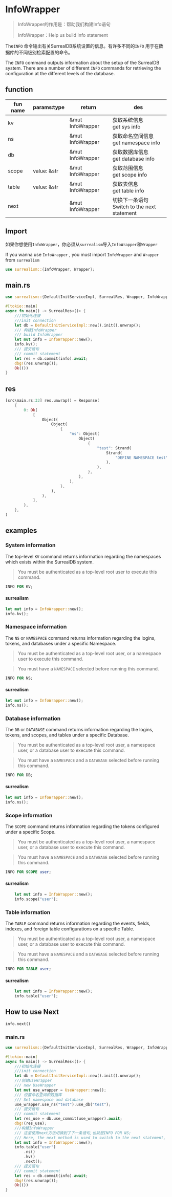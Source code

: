 # InfoWrapper

> InfoWrapper的作用是：帮助我们构建Info语句
>
> InfoWrapper：Help us build Info statement

The`INFO` 命令输出有关SurrealDB系统设置的信息。有许多不同的`INFO` 用于在数据库的不同级别检索配置的命令。

The `INFO` command outputs information about the setup of the SurrealDB system. There are a number of different `INFO` commands for retrieving the configuration at the different levels of the database.

## function

| fun name | params:type | return           | des                                              |
| -------- | ----------- | ---------------- | ------------------------------------------------ |
| kv       |             | &mut InfoWrapper | 获取系统信息<br /> get sys info                  |
| ns       |             | &mut InfoWrapper | 获取命名空间信息<br />get namespace info         |
| db       |             | &mut InfoWrapper | 获取数据库信息<br />get database info            |
| scope    | value: &str | &mut InfoWrapper | 获取范围信息<br />get scope info                 |
| table    | value: &str | &mut InfoWrapper | 获取表信息<br />get table info                   |
| next     |             | &mut InfoWrapper | 切换下一条语句<br />Switch to the next statement |

## Import

如果你想使用`InfoWrapper`，你必须从`surrealism`导入`InfoWrapper`和`Wrapper`

If you wanna use `InfoWrapper` , you must import `InfoWrapper` and `Wrapper` from `surrealism`

```rust
use surrealism::{InfoWrapper, Wrapper};
```

## main.rs

```rust
use surrealism::{DefaultInitServiceImpl, SurrealRes, Wrapper, InfoWrapper};

#[tokio::main]
async fn main() -> SurrealRes<()> {
    ///初始化连接
    ///init connection
    let db = DefaultInitServiceImpl::new().init().unwrap();
    /// 构建InfoWrapper
    /// build InfoWrapper
    let mut info = InfoWrapper::new();
    info.kv();
    /// 提交语句
    /// commit statement
    let res = db.commit(info).await;
    dbg!(res.unwrap());
    Ok(())
}
```

## res


```rust
[src\main.rs:33] res.unwrap() = Response(
    {
        0: Ok(
            [
                Object(
                    Object(
                        {
                            "ns": Object(
                                Object(
                                    {
                                        "test": Strand(
                                            Strand(
                                                "DEFINE NAMESPACE test",
                                            ),
                                        ),
                                    },
                                ),
                            ),
                        },
                    ),
                ),
            ],
        ),
    },
)

```

## examples

### System information

The top-level `KV` command returns information regarding the namespaces which exists within the SurrealDB system.

> You must be authenticated as a top-level root user to execute this command.

```sql
INFO FOR KV;
```

#### surrealism

```rust
let mut info = InfoWrapper::new();
info.kv();
```

### Namespace information

The `NS` or `NAMESPACE` command returns information regarding the logins, tokens, and databases under a specific Namespace.

> You must be authenticated as a top-level root user, or a namespace user to execute this command.

> You must have a `NAMESPACE` selected before running this command.

```sql
INFO FOR NS;
```

#### surrealism

```rust
let mut info = InfoWrapper::new();
info.ns();
```

### Database information

The `DB` or `DATABASE` command returns information regarding the logins, tokens, and scopes, and tables under a specific Database.

> You must be authenticated as a top-level root user, a namespace user, or a database user to execute this command.

> You must have a `NAMESPACE` and a `DATABASE` selected before running this command.

```sql
INFO FOR DB;
```

#### surrealism

```rust
let mut info = InfoWrapper::new();
info.ns();
```

### Scope information

The `SCOPE` command returns information regarding the tokens configured under a specific Scope.

> You must be authenticated as a top-level root user, a namespace user, or a database user to execute this command.

> You must have a `NAMESPACE` and a `DATABASE` selected before running this command.

```sql
INFO FOR SCOPE user;
```

#### surrealism

```rust
    let mut info = InfoWrapper::new();
    info.scope("user");
```

### Table information

The `TABLE` command returns information regarding the events, fields, indexes, and foreign table configurations on a specific Table.

> You must be authenticated as a top-level root user, a namespace user, or a database user to execute this command.

> You must have a `NAMESPACE` and a `DATABASE` selected before running this command.

```sql
INFO FOR TABLE user;
```

#### surrealism

```rust
    let mut info = InfoWrapper::new();
    info.table("user");
```

## How to use Next

```rust
info.next()
```

### main.rs

```rust
use surrealism::{DefaultInitServiceImpl, SurrealRes, Wrapper, InfoWrapper,UseWrapper};

#[tokio::main]
async fn main() -> SurrealRes<()> {
    ///初始化连接
    ///init connection
    let db = DefaultInitServiceImpl::new().init().unwrap();
    ///创建UseWrapper
    /// new UseWrapper
    let mut use_wrapper = UseWrapper::new();
    /// 设置命名空间和数据库
    /// Set namespace and database
    use_wrapper.use_ns("test").use_db("test");
    /// 提交语句
    /// commit statement
    let res_use = db.use_commit(use_wrapper).await;
    dbg!(res_use);
    ///构建InfoWrapper
    /// 这里使用next方法切换到了下一条语句,也就是INFO FOR NS;
    /// Here, the next method is used to switch to the next statement, which is INFO FOR NS;
    let mut info = InfoWrapper::new();
    info.table("user")
        .ns()
        .kv()
        .next();
    /// 提交语句
    /// commit statement
    let res = db.commit(info).await;
    dbg!(res.unwrap());
    Ok(())
}
```

